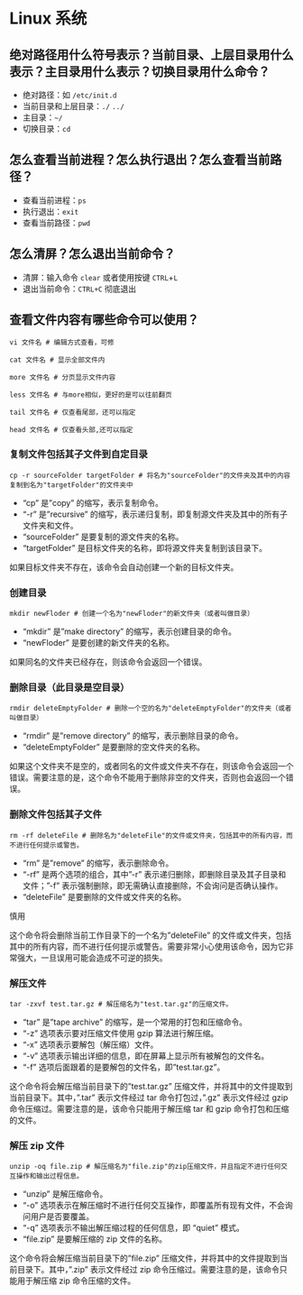 Linux 系统
========

## 绝对路径用什么符号表示？当前目录、上层目录用什么表示？主目录用什么表示？切换目录用什么命令？

*   绝对路径：如 `/etc/init.d`
*   当前目录和上层目录：`./` `../`
*   主目录：`~/`
*   切换目录：`cd`

## 怎么查看当前进程？怎么执行退出？怎么查看当前路径？

*   查看当前进程：`ps`
*   执行退出：`exit`
*   查看当前路径：`pwd`

## 怎么清屏？怎么退出当前命令？

*   清屏：输入命令 `clear` 或者使用按键 `CTRL`+`L`
*   退出当前命令：`CTRL+C` 彻底退出

## 查看文件内容有哪些命令可以使用？



```shell
vi 文件名 # 编辑方式查看，可修
```

```shell
cat 文件名 # 显示全部文件内
```

```shell
more 文件名 # 分页显示文件内容
```

```shell
less 文件名 # 与more相似，更好的是可以往前翻页
```

```shell
tail 文件名 # 仅查看尾部，还可以指定
```

```shell
head 文件名 # 仅查看头部,还可以指定
```



### 复制文件包括其子文件到自定目录

```shell
cp -r sourceFolder targetFolder # 将名为"sourceFolder"的文件夹及其中的内容复制到名为"targetFolder"的文件夹中
```

*   “cp” 是”copy” 的缩写，表示复制命令。
*   “-r” 是”recursive” 的缩写，表示递归复制，即复制源文件夹及其中的所有子文件夹和文件。
*   “sourceFolder” 是要复制的源文件夹的名称。
*   “targetFolder” 是目标文件夹的名称，即将源文件夹复制到该目录下。

如果目标文件夹不存在，该命令会自动创建一个新的目标文件夹。

### 创建目录

```shell
mkdir newFloder # 创建一个名为"newFloder"的新文件夹（或者叫做目录）
```

*   “mkdir” 是”make directory” 的缩写，表示创建目录的命令。
*   “newFloder” 是要创建的新文件夹的名称。

如果同名的文件夹已经存在，则该命令会返回一个错误。

### 删除目录（此目录是空目录）

```shell
rmdir deleteEmptyFolder # 删除一个空的名为"deleteEmptyFolder"的文件夹（或者叫做目录）
```

*   “rmdir” 是”remove directory” 的缩写，表示删除目录的命令。
*   “deleteEmptyFolder” 是要删除的空文件夹的名称。

如果这个文件夹不是空的，或者同名的文件或文件夹不存在，则该命令会返回一个错误。需要注意的是，这个命令不能用于删除非空的文件夹，否则也会返回一个错误。

### 删除文件包括其子文件

```shell
rm -rf deleteFile # 删除名为"deleteFile"的文件或文件夹，包括其中的所有内容，而不进行任何提示或警告。
```

*   “rm” 是”remove” 的缩写，表示删除命令。
*   “-rf” 是两个选项的组合，其中”-r” 表示递归删除，即删除目录及其子目录和文件；”-f” 表示强制删除，即无需确认直接删除，不会询问是否确认操作。
*   “deleteFile” 是要删除的文件或文件夹的名称。

慎用

这个命令将会删除当前工作目录下的一个名为”deleteFile” 的文件或文件夹，包括其中的所有内容，而不进行任何提示或警告。需要非常小心使用该命令，因为它非常强大，一旦误用可能会造成不可逆的损失。

### 解压文件

```shell
tar -zxvf test.tar.gz # 解压缩名为"test.tar.gz"的压缩文件。
```

*   “tar” 是”tape archive” 的缩写，是一个常用的打包和压缩命令。
*   “-z” 选项表示要对压缩文件使用 gzip 算法进行解压缩。
*   “-x” 选项表示要解包（解压缩）文件。
*   “-v” 选项表示输出详细的信息，即在屏幕上显示所有被解包的文件名。
*   “-f” 选项后面跟着的是要解包的文件名，即”test.tar.gz”。

这个命令将会解压缩当前目录下的”test.tar.gz” 压缩文件，并将其中的文件提取到当前目录下。其中，”.tar” 表示文件经过 tar 命令打包过，”.gz” 表示文件经过 gzip 命令压缩过。需要注意的是，该命令只能用于解压缩 tar 和 gzip 命令打包和压缩的文件。

### 解压 zip 文件

```shell
unzip -oq file.zip # 解压缩名为"file.zip"的zip压缩文件，并且指定不进行任何交互操作和输出过程信息。
```

*   “unzip” 是解压缩命令。
*   “-o” 选项表示在解压缩时不进行任何交互操作，即覆盖所有现有文件，不会询问用户是否要覆盖。
*   “-q” 选项表示不输出解压缩过程的任何信息，即 “quiet” 模式。
*   “file.zip” 是要解压缩的 zip 文件的名称。

这个命令将会解压缩当前目录下的”file.zip” 压缩文件，并将其中的文件提取到当前目录下。其中，”.zip” 表示文件经过 zip 命令压缩过。需要注意的是，该命令只能用于解压缩 zip 命令压缩的文件。